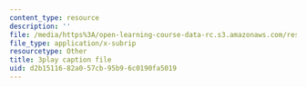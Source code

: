 ```yaml
---
content_type: resource
description: ''
file: /media/https%3A/open-learning-course-data-rc.s3.amazonaws.com/res-18-009-learn-differential-equations-up-close-with-gilbert-strang-and-cleve-moler-fall-2015/d2b1511682a057cb95b96c0190fa5019_WWphCZkdByA.vtt
file_type: application/x-subrip
resourcetype: Other
title: 3play caption file
uid: d2b15116-82a0-57cb-95b9-6c0190fa5019
---
```

